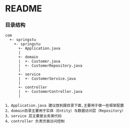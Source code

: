 # README

### 目录结构
    com 
      +- springstu 
        +- springstu
          +- Application.java
          |
          +- domain
          |  +- Customer.java
          |  +- CustomerRepository.java
          |
          +- service
          |  +- CustomerService.java
          |
          +- controller
          |  +- CustomerController.java
          |

    1、Application.java 建议放到跟目录下面,主要用于做一些框架配置
    2、domain目录主要用于实体（Entity）与数据访问层（Repository）
    3、service 层主要是业务类代码
    4、controller 负责页面访问控制